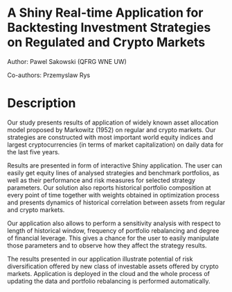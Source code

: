 # A Shiny Real-time Application for Backtesting Investment Strategies on Regulated and Crypto Markets

Author: Pawel Sakowski (QFRG WNE UW)

Co-authors: Przemyslaw Rys

# Description

Our study presents results of application of widely known asset allocation model proposed by Markowitz (1952) on regular and crypto markets. Our strategies are constructed with most important world equity indices and largest cryptocurrencies (in terms of market capitalization) on daily data for the last five years.  

Results are presented in form of interactive Shiny application. The user can easily get equity lines of analysed strategies and benchmark portfolios, as well as their performance and risk measures for selected strategy parameters. Our solution also reports historical portfolio composition at every point of time together with weights obtained in optimization process and presents dynamics of historical correlation between assets from regular and crypto markets. 

Our application also allows to perform a sensitivity analysis with respect to length of historical window, frequency of portfolio rebalancing and degree of financial leverage. This gives a chance for the user to easily manipulate those parameters and to observe how they affect the strategy results. 

The results presented in our application illustrate potential of risk diversification offered by new class of investable assets offered by crypto markets. Application is deployed in the cloud and the whole process of updating the data and portfolio rebalancing is performed automatically. 

